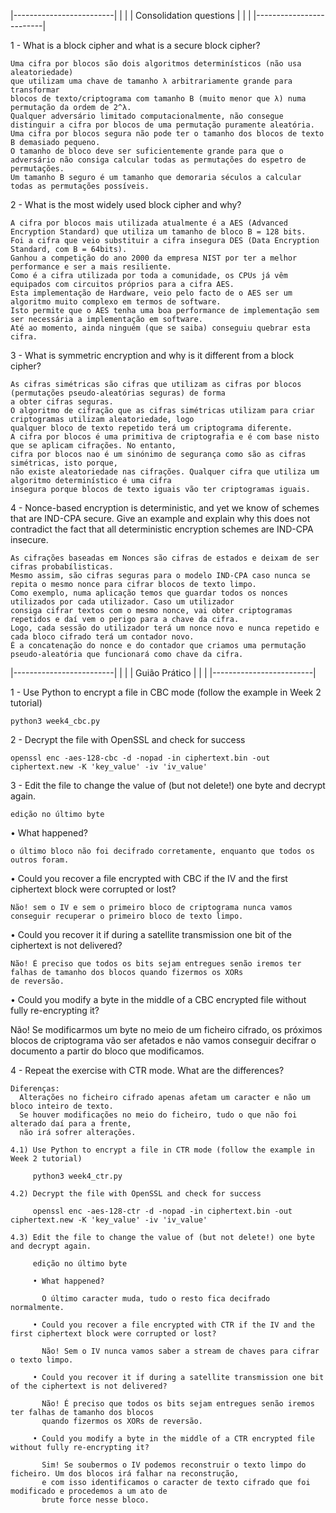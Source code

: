 |-------------------------|
|                         |
| Consolidation questions |
|                         |
|-------------------------|

1 - What is a block cipher and what is a secure block cipher?

    Uma cifra por blocos são dois algoritmos determinísticos (não usa aleatoriedade) 
    que utilizam uma chave de tamanho λ arbitrariamente grande para transformar
    blocos de texto/criptograma com tamanho B (muito menor que λ) numa permutação da ordem de 2^λ. 
    Qualquer adversário limitado computacionalmente, não consegue distinguir a cifra por blocos de uma permutação puramente aleatória.
    Uma cifra por blocos segura não pode ter o tamanho dos blocos de texto B demasiado pequeno.
    O tamanho de bloco deve ser suficientemente grande para que o adversário não consiga calcular todas as permutações do espetro de permutações.
    Um tamanho B seguro é um tamanho que demoraria séculos a calcular todas as permutações possíveis.

2 - What is the most widely used block cipher and why?

    A cifra por blocos mais utilizada atualmente é a AES (Advanced Encryption Standard) que utiliza um tamanho de bloco B = 128 bits.
    Foi a cifra que veio substituir a cifra insegura DES (Data Encryption Standard, com B = 64bits). 
    Ganhou a competição do ano 2000 da empresa NIST por ter a melhor performance e ser a mais resiliente.
    Como é a cifra utilizada por toda a comunidade, os CPUs já vêm equipados com circuitos próprios para a cifra AES.
    Esta implementação de Hardware, veio pelo facto de o AES ser um algoritmo muito complexo em termos de software.
    Isto permite que o AES tenha uma boa performance de implementação sem ser necessária a implementação em software.
    Até ao momento, ainda ninguém (que se saiba) conseguiu quebrar esta cifra.

3 - What is symmetric encryption and why is it different from a block cipher?
    
    As cifras simétricas são cifras que utilizam as cifras por blocos (permutações pseudo-aleatórias seguras) de forma
    a obter cifras seguras. 
    O algoritmo de cifração que as cifras simétricas utilizam para criar criptogramas utilizam aleatoriedade, logo
    qualquer bloco de texto repetido terá um criptograma diferente.
    A cifra por blocos é uma primitiva de criptografia e é com base nisto que se aplicam cifrações. No entanto,
    cifra por blocos nao é um sinónimo de segurança como são as cifras simétricas, isto porque,
    não existe aleatoriedade nas cifrações. Qualquer cifra que utiliza um algoritmo determinístico é uma cifra
    insegura porque blocos de texto iguais vão ter criptogramas iguais.

4 - Nonce-based encryption is deterministic, and yet we know of schemes that are IND-CPA secure. Give an example
and explain why this does not contradict the fact that all deterministic encryption schemes are IND-CPA insecure.
    
    As cifrações baseadas em Nonces são cifras de estados e deixam de ser cifras probabílisticas.
    Mesmo assim, são cifras seguras para o modelo IND-CPA caso nunca se repita o mesmo nonce para cifrar blocos de texto limpo.
    Como exemplo, numa aplicação temos que guardar todos os nonces utilizados por cada utilizador. Caso um utilizador 
    consiga cifrar textos com o mesmo nonce, vai obter criptogramas repetidos e daí vem o perigo para a chave da cifra.
    Logo, cada sessão do utilizador terá um nonce novo e nunca repetido e cada bloco cifrado terá um contador novo.
    É a concatenação do nonce e do contador que criamos uma permutação pseudo-aleatória que funcionará como chave da cifra.


|-------------------------|
|                         |
|      Guião Prático      |
|                         |
|-------------------------|

1 - Use Python to encrypt a file in CBC mode (follow the example in Week 2 tutorial)

    python3 week4_cbc.py

2 - Decrypt the file with OpenSSL and check for success

    openssl enc -aes-128-cbc -d -nopad -in ciphertext.bin -out ciphertext.new -K 'key_value' -iv 'iv_value'


3 - Edit the file to change the value of (but not delete!) one byte and decrypt again.
 
    edição no último byte

 • What happened?

    o último bloco não foi decifrado corretamente, enquanto que todos os outros foram.

 • Could you recover a file encrypted with CBC if the IV and the first ciphertext block were corrupted or lost?

    Não! sem o IV e sem o primeiro bloco de criptograma nunca vamos conseguir recuperar o primeiro bloco de texto limpo.

 • Could you recover it if during a satellite transmission one bit of the ciphertext is not delivered?

    Não! É preciso que todos os bits sejam entregues senão iremos ter falhas de tamanho dos blocos quando fizermos os XORs
    de reversão.

 • Could you modify a byte in the middle of a CBC encrypted file without fully re-encrypting it?
   
   Não! Se modificarmos um byte no meio de um ficheiro cifrado, os próximos blocos de criptograma vão ser afetados e 
   não vamos conseguir decifrar o documento a partir do bloco que modificamos.

4 - Repeat the exercise with CTR mode. What are the differences?
    
    Diferenças:
	  Alterações no ficheiro cifrado apenas afetam um caracter e não um bloco inteiro de texto.
	  Se houver modificações no meio do ficheiro, tudo o que não foi alterado daí para a frente,
	  não irá sofrer alterações.

    4.1) Use Python to encrypt a file in CTR mode (follow the example in Week 2 tutorial)
    
         python3 week4_ctr.py
    
    4.2) Decrypt the file with OpenSSL and check for success
         
         openssl enc -aes-128-ctr -d -nopad -in ciphertext.bin -out ciphertext.new -K 'key_value' -iv 'iv_value'
    
    4.3) Edit the file to change the value of (but not delete!) one byte and decrypt again.
         
         edição no último byte
         
         • What happened?
           
           O último caracter muda, tudo o resto fica decifrado normalmente.
         
         • Could you recover a file encrypted with CTR if the IV and the first ciphertext block were corrupted or lost?

           Não! Sem o IV nunca vamos saber a stream de chaves para cifrar o texto limpo.

         • Could you recover it if during a satellite transmission one bit of the ciphertext is not delivered?

           Não! É preciso que todos os bits sejam entregues senão iremos ter falhas de tamanho dos blocos 
           quando fizermos os XORs de reversão.

         • Could you modify a byte in the middle of a CTR encrypted file without fully re-encrypting it?

           Sim! Se soubermos o IV podemos reconstruir o texto limpo do ficheiro. Um dos blocos irá falhar na reconstrução, 
           e com isso identificamos o caracter de texto cifrado que foi modificado e procedemos a um ato de
           brute force nesse bloco.



